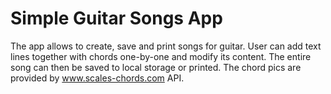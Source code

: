 # Simple Guitar Songs App
The app allows to create, save and print songs for guitar.
User can add text lines together with chords one-by-one and modify its content. The entire song can then be saved to local storage or printed.
The chord pics are provided by www.scales-chords.com API.
